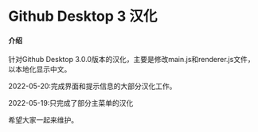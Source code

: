 # Github Desktop 3 汉化

#### 介绍
针对Github Desktop 3.0.0版本的汉化，主要是修改main.js和renderer.js文件，以本地化显示中文。

2022-05-20:完成界面和提示信息的大部分汉化工作。

2022-05-19:只完成了部分主菜单的汉化

希望大家一起来维护。


